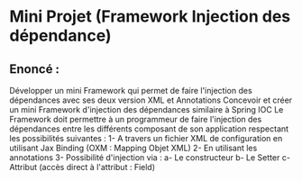 <h1>Mini Projet (Framework Injection des dépendance)</h1>

<h2>Enoncé :</h2>

<p>
Développer un mini Framework qui permet de faire l'injection des dépendances avec ses deux version XML et Annotations
Concevoir et créer un mini Framework d'injection des dépendances similaire à Spring IOC
Le Framework doit permettre à un programmeur de faire l'injection des dépendances entre les différents composant de son application respectant les possibilités suivantes : 
1- A travers un fichier XML de configuration en utilisant Jax Binding (OXM : Mapping Objet XML)
2- En utilisant les annotations
3- Possibilité d'injection via :
    a- Le constructeur
    b- Le Setter
    c- Attribut (accès direct à l'attribut : Field)
</p>

[//]: # (<h2>version XML</h2>)

[//]: # ()
[//]: # (<h3>Le fichier dependencies.xml : </h3>)

[//]: # (<p>)

[//]: # ()
[//]: # (  <?xml version="1.0" encoding="UTF-8"?>)

[//]: # (  <injections>)

[//]: # (      <injection id="dao" className="dao.IDaoImpl" />)

[//]: # (      <injection id="metier" className="metier.IMetierImpl">)

[//]: # (          <property name="dao" ref="dao" />)

[//]: # (      </injection>)

[//]: # (  </injections>)

[//]: # ()
[//]: # (</p>)

[//]: # ()
[//]: # (<h3>Injections class : </h3>)

[//]: # (<p>)

[//]: # ()
[//]: # (  package xmlVersion;)

[//]: # (  import javax.xml.bind.annotation.XmlElement;)

[//]: # (  import javax.xml.bind.annotation.XmlRootElement;)

[//]: # (  import java.util.List;)

[//]: # (  )
[//]: # (  @XmlRootElement&#40;name = "injections"&#41;)

[//]: # (  public class Injections {)

[//]: # (      @XmlElement&#40;name = "injection"&#41;)

[//]: # (      List<Injection> injections;)

[//]: # (  })

[//]: # (  )
[//]: # (</p>)

[//]: # ()
[//]: # (<h3>Injection class : </h3>)

[//]: # (<p>)

[//]: # ()
[//]: # (  package xmlVersion;)

[//]: # (  )
[//]: # (  import javax.xml.bind.annotation.XmlAttribute;)

[//]: # (  import javax.xml.bind.annotation.XmlElement;)

[//]: # (  import java.util.List;)

[//]: # (  )
[//]: # (  public class Injection {)

[//]: # (      @XmlAttribute)

[//]: # (      String id;)

[//]: # (  )
[//]: # (      @XmlAttribute&#40;name = "className"&#41;)

[//]: # (      String className;)

[//]: # (  )
[//]: # (      @XmlElement&#40;name = "property"&#41;)

[//]: # (      List<Property> properties;)

[//]: # (  })

[//]: # ()
[//]: # (</p>)

[//]: # ()
[//]: # (<h3>Property class : </h3>)

[//]: # (<p>)

[//]: # ()
[//]: # (  package xmlVersion;)

[//]: # (  )
[//]: # (  import javax.xml.bind.annotation.XmlAttribute;)

[//]: # (  )
[//]: # (  public class Property {)

[//]: # (      @XmlAttribute)

[//]: # (      String name;)

[//]: # (  )
[//]: # (      @XmlAttribute)

[//]: # (      String ref;)

[//]: # (  })

[//]: # (  )
[//]: # (</p>)

[//]: # ()
[//]: # (<h3>DependencyInjector class : </h3>)

[//]: # (<p>)

[//]: # ()
[//]: # (  package xmlVersion;)

[//]: # (  )
[//]: # (  import javax.xml.bind.JAXBContext;)

[//]: # (  import javax.xml.bind.Unmarshaller;)

[//]: # (  import java.io.InputStream;)

[//]: # (  import java.lang.reflect.Method;)

[//]: # (  import java.util.HashMap;)

[//]: # (  import java.util.Map;)

[//]: # (  )
[//]: # (  public class DependencyInjector {)

[//]: # (      private Map<String, Object> instances = new HashMap<>&#40;&#41;;)

[//]: # (  )
[//]: # (      public DependencyInjector&#40;String xmlFile&#41; throws Exception {)

[//]: # (          // Lire le fichier XML)

[//]: # (          JAXBContext jaxbContext = JAXBContext.newInstance&#40;Injections.class&#41;;)

[//]: # (          Unmarshaller unmarshaller = jaxbContext.createUnmarshaller&#40;&#41;;)

[//]: # (          InputStream xmlStream = this.getClass&#40;&#41;.getClassLoader&#40;&#41;.getResourceAsStream&#40;xmlFile&#41;;)

[//]: # (          Injections injections = &#40;Injections&#41; unmarshaller.unmarshal&#40;xmlStream&#41;;)

[//]: # (  )
[//]: # (          // Créer des instances et les stocker dans le map)

[//]: # (          for &#40;Injection injection : injections.injections&#41; {)

[//]: # (              Class<?> clazz = Class.forName&#40;injection.className&#41;;)

[//]: # (              Object instance = clazz.getDeclaredConstructor&#40;&#41;.newInstance&#40;&#41;;)

[//]: # (              instances.put&#40;injection.id, instance&#41;;)

[//]: # (          })

[//]: # (  )
[//]: # (          // Injecter les dépendances)

[//]: # (          for &#40;Injection injection : injections.injections&#41; {)

[//]: # (              if &#40;injection.properties != null&#41; {)

[//]: # (                  for &#40;Property property : injection.properties&#41; {)

[//]: # (                      Object instance = instances.get&#40;injection.id&#41;;)

[//]: # (                      Object dependency = instances.get&#40;property.ref&#41;;)

[//]: # (                      Method setter = instance.getClass&#40;&#41;.getMethod&#40;"set" + property.name.substring&#40;0, 1&#41;.toUpperCase&#40;&#41; + property.name.substring&#40;1&#41;, dependency.getClass&#40;&#41;.getInterfaces&#40;[0]&#41;;)

[//]: # (                      setter.invoke&#40;instance, dependency&#41;;)

[//]: # (                  })

[//]: # (              })

[//]: # (          })

[//]: # (      })

[//]: # (  )
[//]: # (      public Object getBean&#40;String id&#41; {)

[//]: # (          return instances.get&#40;id&#41;;)

[//]: # (      })

[//]: # (  })

[//]: # (  )
[//]: # (</p>)

[//]: # ()
[//]: # (<h3> Main : </h3>)

[//]: # (<p>)

[//]: # ()
[//]: # (  package presentation;)

[//]: # (  )
[//]: # (  import metier.IMetier;)

[//]: # (  import xmlVersion.DependencyInjector;)

[//]: # (  )
[//]: # (  public class PresentationXMLVersion {)

[//]: # (      public static void main&#40;String[] args&#41; throws Exception {)

[//]: # (          DependencyInjector context = new DependencyInjector&#40;"dependencies.xml"&#41;;)

[//]: # (          IMetier metier = &#40;IMetier&#41; context.getBean&#40;"metier"&#41;;)

[//]: # (          System.out.println&#40;metier.calcul&#40;&#41;&#41;;)

[//]: # (      })

[//]: # (  })

[//]: # ()
[//]: # (</p>)


  

